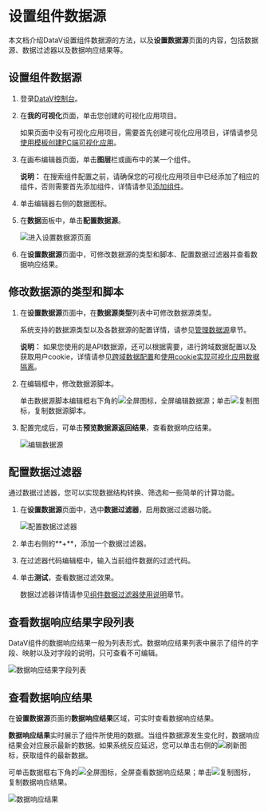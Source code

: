 # 设置组件数据源

本文档介绍DataV设置组件数据源的方法，以及**设置数据源**页面的内容，包括数据源、数据过滤器以及数据响应结果等。

## 设置组件数据源

1.  登录[DataV控制台](https://datav.aliyun.com/)。

2.  在**我的可视化**页面，单击您创建的可视化应用项目。

    如果页面中没有可视化应用项目，需要首先创建可视化应用项目，详情请参见[使用模板创建PC端可视化应用](/cn.zh-CN/可视化应用管理/使用模板创建PC端可视化应用.md)。

3.  在画布编辑器页面，单击**图层**栏或画布中的某一个组件。

    **说明：** 在搜索组件配置之前，请确保您的可视化应用项目中已经添加了相应的组件，否则需要首先添加组件，详情请参见[添加组件](/cn.zh-CN/组件管理/添加组件.md)。

4.  单击编辑器右侧的数据图标。

5.  在**数据**面板中，单击**配置数据源**。

    ![进入设置数据源页面](https://static-aliyun-doc.oss-cn-hangzhou.aliyuncs.com/assets/img/zh-CN/2510921061/p54852.png)

6.  在**设置数据源**页面中，可修改数据源的类型和脚本、配置数据过滤器并查看数据响应结果。


## 修改数据源的类型和脚本

1.  在**设置数据源**页面中，在**数据源类型**列表中可修改数据源类型。

    系统支持的数据源类型以及各数据源的配置详情，请参见[管理数据源](/cn.zh-CN/数据源管理/添加数据源/添加数据源概述.md)章节。

    **说明：** 如果您使用的是API数据源，还可以根据需要，进行跨域数据配置以及获取用户cookie，详情请参见[跨域数据配置](/cn.zh-CN/进阶技巧/跨域数据配置.md)和[使用cookie实现可视化应用数据隔离](/cn.zh-CN/进阶技巧/使用cookie实现可视化应用数据隔离.md)。

2.  在编辑框中，修改数据源脚本。

    单击数据源脚本编辑框右下角的![全屏](https://static-aliyun-doc.oss-cn-hangzhou.aliyuncs.com/assets/img/zh-CN/5429559951/p132694.png)图标，全屏编辑数据源；单击![复制](https://static-aliyun-doc.oss-cn-hangzhou.aliyuncs.com/assets/img/zh-CN/5429559951/p132696.png)图标，复制数据源脚本。

3.  配置完成后，可单击**预览数据源返回结果**，查看数据响应结果。

    ![编辑数据源](https://static-aliyun-doc.oss-cn-hangzhou.aliyuncs.com/assets/img/zh-CN/5306073061/p54865.png)


## 配置数据过滤器

通过数据过滤器，您可以实现数据结构转换、筛选和一些简单的计算功能。

1.  在**设置数据源**页面中，选中**数据过滤器**，启用数据过滤器功能。

    ![配置数据过滤器](https://static-aliyun-doc.oss-cn-hangzhou.aliyuncs.com/assets/img/zh-CN/7749822951/p54866.png)

2.  单击右侧的**+**，添加一个数据过滤器。

3.  在过滤器代码编辑框中，输入当前组件数据的过滤代码。

4.  单击**测试**，查看数据过滤效果。

    数据过滤器详情请参见[组件数据过滤器使用说明](/cn.zh-CN/组件管理/组件数据过滤器使用说明/使用方法.md)章节。


## 查看数据响应结果字段列表

DataV组件的数据响应结果一般为列表形式。数据响应结果列表中展示了组件的字段、映射以及对字段的说明，只可查看不可编辑。

![数据响应结果字段列表](https://static-aliyun-doc.oss-cn-hangzhou.aliyuncs.com/assets/img/zh-CN/4429559951/p54867.png)

## 查看数据响应结果

在**设置数据源**页面的**数据响应结果**区域，可实时查看数据响应结果。

**数据响应结果**实时展示了组件所使用的数据。当组件数据源发生变化时，数据响应结果会对应展示最新的数据。如果系统反应延迟，您可以单击右侧的![刷新](https://static-aliyun-doc.oss-cn-hangzhou.aliyuncs.com/assets/img/zh-CN/4429559951/p132699.png)图标，获取组件的最新数据。

可单击数据框右下角的![全屏](https://static-aliyun-doc.oss-cn-hangzhou.aliyuncs.com/assets/img/zh-CN/5429559951/p132694.png)图标，全屏查看数据响应结果；单击![复制](https://static-aliyun-doc.oss-cn-hangzhou.aliyuncs.com/assets/img/zh-CN/5429559951/p132696.png)图标，复制数据响应结果。

![数据响应结果](https://static-aliyun-doc.oss-cn-hangzhou.aliyuncs.com/assets/img/zh-CN/5429559951/p54868.png)

